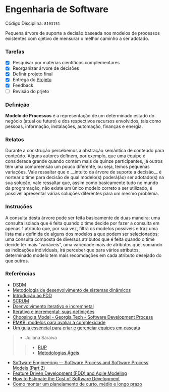 # Engenharia de Software
 Código Disciplina: ``8103151``


Pequena árvore de suporte a decisão baseada nos modelos de processos existentes com ojetivo de mensurar o melhor caminho a ser adotado.

<h3>Tarefas</h3>

- [x]  Pesquisar por matérias científicos complementares 
- [x]  Reorganizar árvore de decisões
- [x]  Definir projeto final 
- [x]  Entrega do [Projeto](https://github.com/kellyngton/Engenharia-de-software/issues/4)
- [x]  Feedback 
- [ ]  Revisão do prjeto

<h3>Definição</h3>
 
__Modelo de Processos__ é a representação de um determinado estado do negócio (atual ou futuro) e dos respectivos recursos envolvidos, tais como pessoas, informação, instalações, automação, finanças e energia.

<h3>Relatos</h3>
 Durante a construção percebemos a abstração semântica de conteúdo para conteúdo. Alguns autores definem, por exemplo, que uma equipe é considerada grande quando contém mais de quinze participantes, já outros têm uma compreensão um pouco diferente, ou seja, temos pequenas variações. Vale ressaltar que o __intuito da árvore de suporte a decisão__  é nortear o time para decisão de qual modelo(s) poderá(ão) ser adotado(s) na sua solução, vale ressaltar que, assim como basicamente tudo no mundo da programação, não existe um único modelo correto a ser utilizado, é possível apresentar várias soluções diferentes para um mesmo problema. 
 
 <h3>Instruções</h3>
 
  A consulta desta árvore pode ser feita basicamente de duas maneira: uma consulta isolada que é feita quando o time decide por fazer a consulta em apenas 1 atributo que, por sua vez, filtra os modelos possíveis e traz uma lista mais definida de alguns dos modelos a que podem ser selecionados; uma consulta composta de diversos atributos que é feita quando o time decide ter mais "variáveis", uma variedade mais de atributos que, somando as indicações individuais, irá perceber que para vários atributos, determinado modelo tem mais recomdações em cada atributo desejado do que outros.   

<h3>Referências</h3>

* [DSDM](https://l.facebook.com/l.php?u=https%3A%2F%2Fprezi.com%2F9oyzbeuh7yaz%2Fdsdm-metodologia-de-desenvolvimento-de-sistemas-dinamicos%2F&h=ATPqsI19SCtR51n21Mx-jmHlDeH_fQwxBLi7nNYb5CkCDE7R_MkRQQsa8kDTiRfRr_GteWorGfVFABQkOBCuMkI2-ScMFTEHHVhZ39oarRdOE7Lm_rJFGqW4y1qA1U72bbLH4c_8ZcIucA)
* [Metodologia de desenvolvimento de sistemas dinâmicos](https://l.facebook.com/l.php?u=https%3A%2F%2Fpt.wikipedia.org%2Fwiki%2FMetodologia_de_desenvolvimento_de_sistemas_din%25C3%25A2micos%23Centro_de_T.C3.A9cnicas_do_DSDM&h=ATPqsI19SCtR51n21Mx-jmHlDeH_fQwxBLi7nNYb5CkCDE7R_MkRQQsa8kDTiRfRr_GteWorGfVFABQkOBCuMkI2-ScMFTEHHVhZ39oarRdOE7Lm_rJFGqW4y1qA1U72bbLH4c_8ZcIucA)
* [Introdução ao FDD](http://www.devmedia.com.br/introducao-ao-fdd-feature-driven-development/27971)
* [SCRUM](http://www.desenvolvimentoagil.com.br/scrum/) 
* [Dsenvolvimento iterativo e incremnetal](https://pt.wikipedia.org/wiki/Desenvolvimento_iterativo_e_incremental)
* [Iterativo e incremental: suas definições](https://www.culturaagil.com.br/iterativo-e-incremental-suas-definicoes/)
* [Choosing a Model - Georgia Tech - Software Development Process](http://ecomputernotes.com/software-engineering/criteria-for-selecting-software-process-models)
* [PMKB: modelos para avaliar a complexidade](https://pmkb.com.br/artigos/modelos-para-avaliar-complexidade/)
* [Um guia essencial para criar e gerenciar equipes em cascata](https://hygger.io/blog/an-essential-guide-to-creating-and-managing-waterfall-teams/)
> * Juliana Saraiva
>>   * [RUP](https://github.com/kellyngton/Engenharia-de-software/issues/2)
>>   * [Metodologias Ágeis](https://github.com/kellyngton/Engenharia-de-software/issues/3)
* [Software Engineering — Software Process and Software Process Models (Part 2)](https://medium.com/omarelgabrys-blog/software-engineering-software-process-and-software-process-models-part-2-4a9d06213fdc)
* [Feature Driven Development (FDD) and Agile Modeling](http://www.agilemodeling.com/essays/fdd.htm)
* [How to Estimate the Cost of Software Development](https://www.spheregen.com/cost-of-software-development/)
* [Como montar um planejamento de curto, médio e longo prazo](https://www.treasy.com.br/blog/planejamento-de-curto-medio-e-longo-prazo/)
